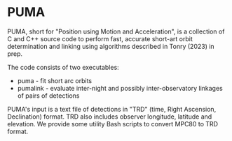 # PUMA
PUMA, short for "Position using Motion and Acceleration", is a collection of C and C++ source code to perform fast, accurate short-art orbit determination and linking using
algorithms described in Tonry (2023) in prep.

The code consists of two executables:

* puma - fit short arc orbits
* pumalink - evaluate inter-night and possibly inter-observatory linkages of pairs of detections

PUMA's input is a text file of detections in "TRD" (time, Right Ascension, Declination) format.  TRD also includes observer longitude, latitude and elevation.  We provide some utility Bash scripts to convert MPC80 to TRD format.
